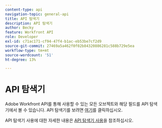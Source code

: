 ```yaml
---
content-type: api
navigation-topic: general-api
title: API 탐색기
description: API 탐색기
author: Becky
feature: Workfront API
role: Developer
exl-id: c71ac171-cf94-47f4-b1ac-eb53be7cf2d9
source-git-commit: 27469a5a462f0f02b84320886281c588b729e5ea
workflow-type: tm+mt
source-wordcount: '51'
ht-degree: 13%

---
```



# API 탐색기

Adobe Workfront API를 통해 사용할 수 있는 모든 오브젝트와 해당 필드를 API 탐색기에서 볼 수 있습니다. API 탐색기를 보려면 [여기](https://developer.adobe.com/workfront/api-explorer/)를 클릭하십시오.

API 탐색기 사용에 대한 자세한 내용은 [API 탐색기 사용](../../wf-api/general/using-api-explorer.md)을 참조하십시오.
